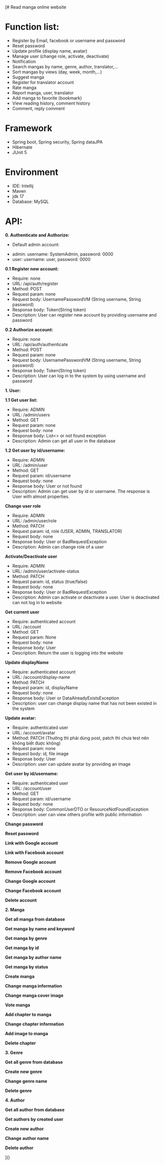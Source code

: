 [# Read manga online website

# Function list:

- Register by Email, facebook or username and password
- Reset password
- Update profile (display name, avatar)
- Manage user (change role, activate, deactivate)
- Notification
- Search mangas by name, genre, author, translator,...
- Sort mangas by views (day, week, month,...)
- Suggest manga
- Register for translator account
- Rate manga
- Report manga, user, translator
- Add manga to favorite (bookmark)
- View reading history, comment history
- Comment, reply comment

# Framework

- Spring boot, Spring security, Spring dataJPA
- Hibernate
- JUnit 5

# Environment

- IDE: Intellij
- Maven
- jdk 17
- Database: MySQL

# API:

**0. Authenticate and Authorize:**

- Default admin account:

+ admin: username: SystemAdmin, password: 0000
+ user: username: user, password: 0000

**0.1 Register new account:**

- Require: none
- URL: /api/auth/register
- Method: POST
- Request param: none
- Request body: UsernamePasswordVM (String username, String password)
- Response body: Token(String token)
- Description: User can register new account by providing username and password

**0.2 Authorize account:**

- Require: none
- URL: /api/auth/authenticate
- Method: POST
- Request param: none
- Request body: UsernamePasswordVM (String username, String password)
- Response body: Token(String token)
- Description: User can log in to the system by using username and password

**1. User:**

**1.1 Get user list:**

- Require: ADMIN
- URL: /admin/users
- Method: GET
- Request param: none
- Request body: none
- Response body: List<<User>> or not found exception
- Description: Admin can get all user in the database

**1.2 Get user by id/username:**

- Require: ADMIN
- URL: /admin/user
- Method: GET
- Request param: id/username
- Request body: none
- Response body: User or not found
- Description: Admin can get user by id or username. The response is User with almost properties.

**Change user role**

- Require: ADMIN
- URL: /admin/user/role
- Method: PATCH
- Request param: id, role (USER, ADMIN, TRANSLATOR)
- Request body: none
- Response body: User or BadRequestException
- Description: Admin can change role of a user

**Activate/Deactivate user**

- Require: ADMIN
- URL: /admin/user/activate-status
- Method: PATCH
- Request param: id, status (true/false)
- Request body: none
- Response body: User or BadRequestException
- Description: Admin can activate or deactivate a user. User is deactivated can not log in to website

**Get current user**

- Require: authenticated account
- URL: /account
- Method: GET
- Request param: None
- Request body: none
- Response body: User
- Description: Return the user is logging into the website

**Update displayName**

- Require: authenticated account
- URL: /account/display-name
- Method: PATCH
- Request param: id, displayName
- Request body: none
- Response body: User or DataAlreadyExistsException
- Description: user can change display name that has not been existed in the system

**Update avatar:**

- Require: authenticated user
- URL: /account/avatar
- Method: PATCH (Thường thì phải dùng post, patch thì chưa test nên không biết được không)
- Request param: none
- Request body: id, file image
- Response body: User
- Description: user can update avatar by providing an image

**Get user by id/username:**

- Require: authenticated user
- URL: /account/user
- Method: GET
- Request param: id/username
- Request body: none
- Response body: CommonUserDTO or ResourceNotFoundException
- Description: user can view others profile with public information

**Change password**

**Reset password**

**Link with Google account**

**Link with Facebook account**

**Remove Google account**

**Remove Facebook account**

**Change Google account**

**Change Facebook account**

**Delete account**

**2. Manga**

**Get all manga from database**

**Get manga by name and keyword**

**Get manga by genre**

**Get manga by id**

**Get manga by author name**

**Get manga by status**

**Create manga**

**Change manga information**

**Change manga cover image**

**Vote manga**

**Add chapter to manga**

**Change chapter information**

**Add image to manga**

**Delete chapter**

**3. Genre**

**Get all genre from database**

**Create new genre**

**Change genre name**

**Delete genre**

**4. Author**

**Get all author from database**

**Get authors by created user**

**Create new author**

**Change author name**

**Delete author**

]()